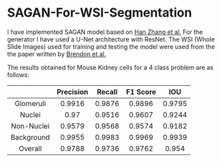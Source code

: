 # SAGAN-For-WSI-Segmentation

I have implemented SAGAN model based on [Han Zhang et al.](https://arxiv.org/pdf/1805.08318.pdf)
For the generator I have used a U-Net architecture with ResNet. 
The WSI (Whole Slide Images) used for training and testing the model were used from the the paper written by [Brendon et al.](https://www.nature.com/articles/s42256-019-0018-3)

The results obtained for Mouse Kidney cells for a 4 class problem are as follows:

|               | Precision   | Recall | F1 Score | IOU    |
|:-------------:|:-----------:|:------:|:--------:|:------:|
| Glomeruli     | 0.9916      | 0.9876 | 0.9896   | 0.9795 |
| Nuclei        | 0.97        | 0.9516 | 0.9607   | 0.9244 |
| Non-Nuclei    | 0.9579      | 0.9568 | 0.9574   | 0.9182 |
| Background    | 0.9955      | 0.9983 | 0.9969   | 0.9939 |
| Overall       | 0.9788      | 0.9736 | 0.9762   | 0.954  |
